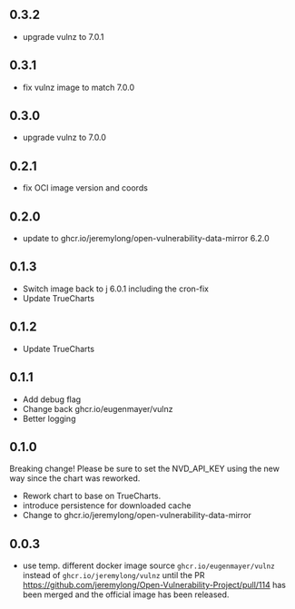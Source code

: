 ## 0.3.2

- upgrade vulnz to 7.0.1

## 0.3.1

- fix vulnz image to match 7.0.0

## 0.3.0

- upgrade vulnz to 7.0.0

## 0.2.1

- fix OCI image version and coords

## 0.2.0
- update to ghcr.io/jeremylong/open-vulnerability-data-mirror 6.2.0

## 0.1.3

- Switch image back to j 6.0.1 including the cron-fix
- Update TrueCharts

## 0.1.2

- Update TrueCharts

## 0.1.1

- Add debug flag
- Change back ghcr.io/eugenmayer/vulnz
- Better logging

## 0.1.0

Breaking change! Please be sure to set the NVD_API_KEY using the new way since the chart was reworked.

- Rework chart to base on TrueCharts.
- introduce persistence for downloaded cache
- Change to ghcr.io/jeremylong/open-vulnerability-data-mirror

## 0.0.3

- use temp. different docker image source `ghcr.io/eugenmayer/vulnz` instead of `ghcr.io/jeremylong/vulnz` until
  the PR https://github.com/jeremylong/Open-Vulnerability-Project/pull/114 has been merged and the official image has
  been released.
